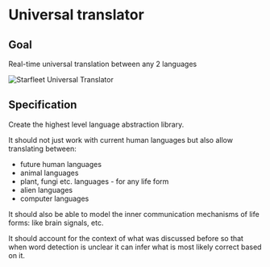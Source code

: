 # Universal translator

## Goal

Real-time universal translation between any 2 languages

![Starfleet Universal Translator](assets/images/Starfleet_universal_translator%2C_2150s.webp)

## Specification

Create the highest level language abstraction library.

It should not just work with current human languages but also allow translating between:

* future human languages
* animal languages
* plant, fungi etc. languages - for any life form
* alien languages
* computer languages

It should also be able to model the inner communication mechanisms of life forms: like brain signals, etc.

It should account for the context of what was discussed before so that when word detection is unclear it can infer what is most likely correct based on it.